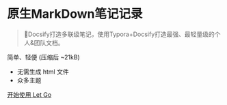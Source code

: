<!-- _coverpage.md -->

# 原生MarkDown笔记记录

> 💪Docsify打造多联级笔记，使用Typora+Docsify打造最强、最轻量级的个人&团队文档。

 简单、轻便 (压缩后 ~21kB)

- 无需生成 html 文件
- 众多主题

[开始使用 Let Go](/README.md)
